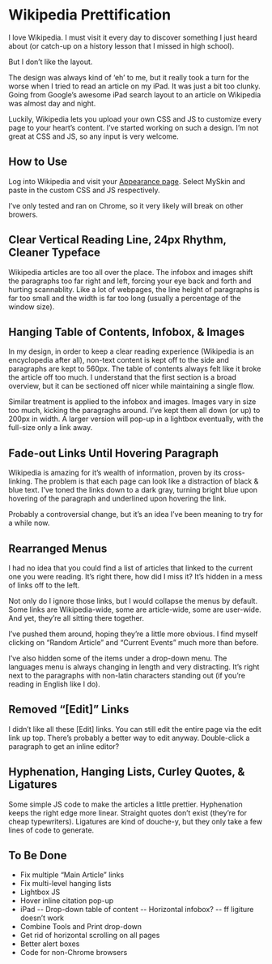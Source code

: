 # Wikipedia Prettification

I love Wikipedia. I must visit it every day to discover something I just heard about (or catch-up on a history lesson that I missed in high school).

But I don’t like the layout.

The design was always kind of ‘eh’ to me, but it really took a turn for the worse when I tried to read an article on my iPad. It was just a bit too clunky. Going from Google’s awesome iPad search layout to an article on Wikipedia was almost day and night.

Luckily, Wikipedia lets you upload your own CSS and JS to customize every page to your heart’s content. I’ve started working on such a design. I’m not great at CSS and JS, so any input is very welcome.

## How to Use

Log into Wikipedia and visit your [Appearance page](http://en.wikipedia.org/wiki/Special:Preferences#mw-prefsection-rendering). Select MySkin and paste in the custom CSS and JS respectively.

I’ve only tested and ran on Chrome, so it very likely will break on other browers.

## Clear Vertical Reading Line, 24px Rhythm, Cleaner Typeface

Wikipedia articles are too all over the place. The infobox and images shift the paragraphs too far right and left, forcing your eye back and forth and hurting scannablity. Like a lot of webpages, the line height of paragraphs is far too small and the width is far too long (usually a percentage of the window size). 

## Hanging Table of Contents, Infobox, & Images

In my design, in order to keep a clear reading experience (Wikipedia is an encyclopedia after all), non-text content is kept off to the side and paragraphs are kept to 560px. The table of contents always felt like it broke the article off too much. I understand that the first section is a broad overview, but it can be sectioned off nicer while maintaining a single flow. 

Similar treatment is applied to the infobox and images. Images vary in size too much, kicking the paragraghs around. I’ve kept them all down (or up) to 200px in width. A larger version will pop-up in a lightbox eventually, with the full-size only a link away.

## Fade-out Links Until Hovering Paragraph

Wikipedia is amazing for it’s wealth of information, proven by its cross-linking. The problem is that each page can look like a distraction of black & blue text. I’ve toned the links down to a dark gray, turning bright blue upon hovering of the paragraph and underlined upon hovering the link.

Probably a controversial change, but it’s an idea I’ve been meaning to try for a while now.

## Rearranged Menus

I had no idea that you could find a list of articles that linked to the current one you were reading. It’s right there, how did I miss it? It’s hidden in a mess of links off to the left.

Not only do I ignore those links, but I would collapse the menus by default. Some links are Wikipedia-wide, some are article-wide, some are user-wide. And yet, they’re all sitting there together.

I’ve pushed them around, hoping they’re a little more obvious. I find myself clicking on “Random Article” and “Current Events” much more than before.

I’ve also hidden some of the items under a drop-down menu. The languages menu is always changing in length and very distracting. It’s right next to the paragraphs with non-latin characters standing out (if you’re reading in English like I do).

## Removed “[Edit]” Links

I didn’t like all these [Edit] links. You can still edit the entire page via the edit link up top. There’s probably a better way to edit anyway. Double-click a paragraph to get an inline editor?

## Hyphenation, Hanging Lists, Curley Quotes, & Ligatures

Some simple JS code to make the articles a little prettier. Hyphenation keeps the right edge more linear. Straight quotes don’t exist (they’re for cheap typewriters). Ligatures are kind of douche-y, but they only take a few lines of code to generate.

## To Be Done

- Fix multiple “Main Article” links
- Fix multi-level hanging lists
- Lightbox JS
- Hover inline citation pop-up
- iPad
-- Drop-down table of content
-- Horizontal infobox?
-- ff ligiture doesn’t work
- Combine Tools and Print drop-down
- Get rid of horizontal scrolling on all pages
- Better alert boxes
- Code for non-Chrome browsers